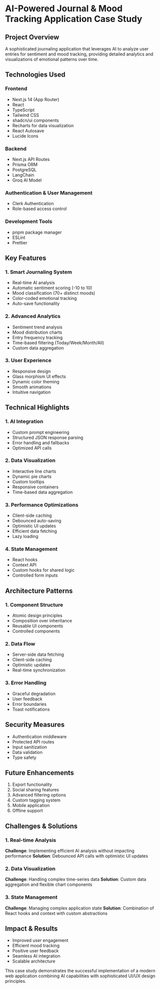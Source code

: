 # AI-Powered Journal & Mood Tracking Application Case Study

## Project Overview
A sophisticated journaling application that leverages AI to analyze user entries for sentiment and mood tracking, providing detailed analytics and visualizations of emotional patterns over time.

## Technologies Used

### Frontend
- Next.js 14 (App Router)
- React
- TypeScript
- Tailwind CSS
- shadcn/ui components
- Recharts for data visualization
- React Autosave
- Lucide Icons

### Backend
- Next.js API Routes
- Prisma ORM
- PostgreSQL
- LangChain
- Groq AI Model

### Authentication & User Management
- Clerk Authentication
- Role-based access control

### Development Tools
- pnpm package manager
- ESLint
- Prettier

## Key Features

### 1. Smart Journaling System
- Real-time AI analysis
- Automatic sentiment scoring (-10 to 10)
- Mood classification (70+ distinct moods)
- Color-coded emotional tracking
- Auto-save functionality

### 2. Advanced Analytics
- Sentiment trend analysis
- Mood distribution charts
- Entry frequency tracking
- Time-based filtering (Today/Week/Month/All)
- Custom data aggregation

### 3. User Experience
- Responsive design
- Glass morphism UI effects
- Dynamic color theming
- Smooth animations
- Intuitive navigation

## Technical Highlights

### 1. AI Integration
- Custom prompt engineering
- Structured JSON response parsing
- Error handling and fallbacks
- Optimized API calls

### 2. Data Visualization
- Interactive line charts
- Dynamic pie charts
- Custom tooltips
- Responsive containers
- Time-based data aggregation

### 3. Performance Optimizations
- Client-side caching
- Debounced auto-saving
- Optimistic UI updates
- Efficient data fetching
- Lazy loading

### 4. State Management
- React hooks
- Context API
- Custom hooks for shared logic
- Controlled form inputs

## Architecture Patterns

### 1. Component Structure
- Atomic design principles
- Composition over inheritance
- Reusable UI components
- Controlled components

### 2. Data Flow
- Server-side data fetching
- Client-side caching
- Optimistic updates
- Real-time synchronization

### 3. Error Handling
- Graceful degradation
- User feedback
- Error boundaries
- Toast notifications

## Security Measures
- Authentication middleware
- Protected API routes
- Input sanitization
- Data validation
- Type safety

## Future Enhancements
1. Export functionality
2. Social sharing features
3. Advanced filtering options
4. Custom tagging system
5. Mobile application
6. Offline support

## Challenges & Solutions

### 1. Real-time Analysis
**Challenge**: Implementing efficient AI analysis without impacting performance
**Solution**: Debounced API calls with optimistic UI updates

### 2. Data Visualization
**Challenge**: Handling complex time-series data
**Solution**: Custom data aggregation and flexible chart components

### 3. State Management
**Challenge**: Managing complex application state
**Solution**: Combination of React hooks and context with custom abstractions

## Impact & Results
- Improved user engagement
- Efficient mood tracking
- Positive user feedback
- Seamless AI integration
- Scalable architecture

This case study demonstrates the successful implementation of a modern web application combining AI capabilities with sophisticated UI/UX design principles.